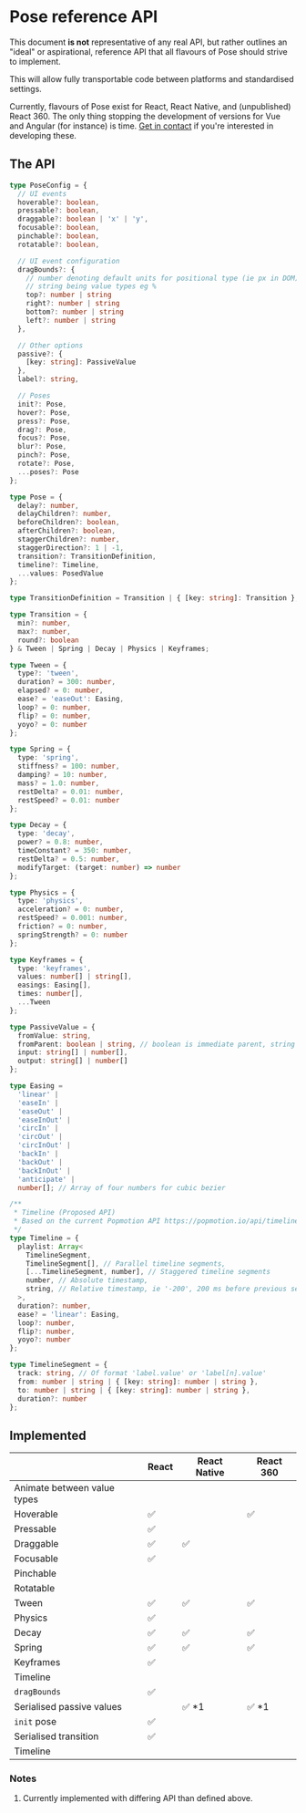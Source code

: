 # Pose reference API

This document **is not** representative of any real API, but rather outlines an "ideal" or aspirational, reference API that all flavours of Pose should strive to implement.

This will allow fully transportable code between platforms and standardised settings.

Currently, flavours of Pose exist for React, React Native, and (unpublished) React 360. The only thing stopping the development of versions for Vue and Angular (for instance) is time. [Get in contact](https://twitter.com/popmotionjs) if you're interested in developing these.

## The API

```typescript
type PoseConfig = {
  // UI events
  hoverable?: boolean,
  pressable?: boolean,
  draggable?: boolean | 'x' | 'y',
  focusable?: boolean,
  pinchable?: boolean,
  rotatable?: boolean,

  // UI event configuration
  dragBounds?: {
    // number denoting default units for positional type (ie px in DOM)
    // string being value types eg %
    top?: number | string
    right?: number | string
    bottom?: number | string
    left?: number | string
  },

  // Other options
  passive?: {
    [key: string]: PassiveValue
  },
  label?: string,

  // Poses
  init?: Pose,
  hover?: Pose,
  press?: Pose,
  drag?: Pose,
  focus?: Pose,
  blur?: Pose,
  pinch?: Pose,
  rotate?: Pose,
  ...poses?: Pose
};

type Pose = {
  delay?: number,
  delayChildren?: number,
  beforeChildren?: boolean,
  afterChildren?: boolean,
  staggerChildren?: number,
  staggerDirection?: 1 | -1,
  transition?: TransitionDefinition,
  timeline?: Timeline,
  ...values: PosedValue
};

type TransitionDefinition = Transition | { [key: string]: Transition };

type Transition = {
  min?: number,
  max?: number,
  round?: boolean
} & Tween | Spring | Decay | Physics | Keyframes;

type Tween = {
  type?: 'tween',
  duration? = 300: number,
  elapsed? = 0: number,
  ease? = 'easeOut': Easing,
  loop? = 0: number,
  flip? = 0: number,
  yoyo? = 0: number
};

type Spring = {
  type: 'spring',
  stiffness? = 100: number,
  damping? = 10: number,
  mass? = 1.0: number,
  restDelta? = 0.01: number,
  restSpeed? = 0.01: number
};

type Decay = {
  type: 'decay',
  power? = 0.8: number,
  timeConstant? = 350: number,
  restDelta? = 0.5: number,
  modifyTarget: (target: number) => number
};

type Physics = {
  type: 'physics',
  acceleration? = 0: number,
  restSpeed? = 0.001: number,
  friction? = 0: number,
  springStrength? = 0: number
};

type Keyframes = {
  type: 'keyframes',
  values: number[] | string[],
  easings: Easing[],
  times: number[],
  ...Tween
};

type PassiveValue = {
  fromValue: string,
  fromParent: boolean | string, // boolean is immediate parent, string is `label` of ancestor,
  input: string[] | number[],
  output: string[] | number[]
};

type Easing =
  'linear' |
  'easeIn' |
  'easeOut' |
  'easeInOut' |
  'circIn' |
  'circOut' |
  'circInOut' |
  'backIn' |
  'backOut' |
  'backInOut' |
  'anticipate' |
  number[]; // Array of four numbers for cubic bezier

/**
 * Timeline (Proposed API)
 * Based on the current Popmotion API https://popmotion.io/api/timeline/
 */
type Timeline = {
  playlist: Array<
    TimelineSegment,
    TimelineSegment[], // Parallel timeline segments,
    [...TimelineSegment, number], // Staggered timeline segments
    number, // Absolute timestamp,
    string, // Relative timestamp, ie '-200', 200 ms before previous segment
  >,
  duration?: number,
  ease? = 'linear': Easing,
  loop?: number,
  flip?: number,
  yoyo?: number
};

type TimelineSegment = {
  track: string, // Of format 'label.value' or 'label[n].value'
  from: number | string | { [key: string]: number | string },
  to: number | string | { [key: string]: number | string },
  duration?: number
};
```

## Implemented

|                             | React | React Native | React 360 |
| --------------------------- | ----- | ------------ | --------- |
| Animate between value types |       |              |           |
| Hoverable                   | ✅     |              | ✅         |
| Pressable                   | ✅     |              |           |
| Draggable                   | ✅     | ✅            |           |
| Focusable                   | ✅     |              |           |
| Pinchable                   |       |              |           |
| Rotatable                   |       |              |           |
| Tween                       | ✅     | ✅            | ✅         |
| Physics                     | ✅     |              |           |
| Decay                       | ✅     | ✅            | ✅         |
| Spring                      | ✅     | ✅            | ✅         |
| Keyframes                   | ✅     |              |           |
| Timeline                    |       |              |           |
| `dragBounds`                | ✅     |              |           |
| Serialised passive values   |       | ✅ *1         | ✅ *1      |
| `init` pose                 | ✅     |              |           |
| Serialised transition       | ✅     |              |           |
| Timeline                    |       |              |           |

### Notes

1. Currently implemented with differing API than defined above.
